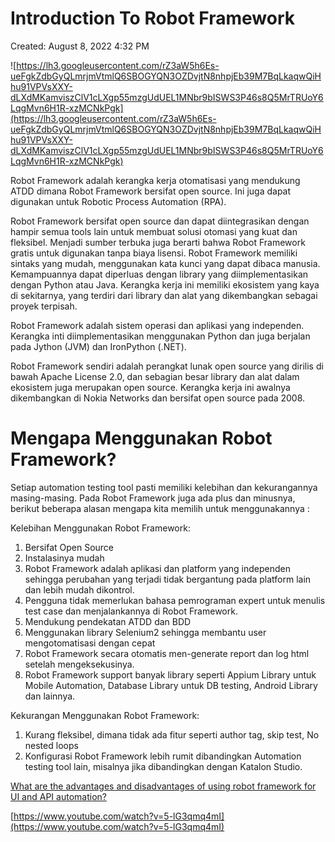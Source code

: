 # Introduction To Robot Framework

Created: August 8, 2022 4:32 PM

![https://lh3.googleusercontent.com/rZ3aW5h6Es-ueFgkZdbGyQLmrjmVtmlQ6SBOGYQN3OZDvjtN8nhpjEb39M7BqLkaqwQiHhu91VPVsXXY-dLXdMKamviszClV1cLXgp55mzgUdUEL1MNbr9bISWS3P46s8Q5MrTRUoY6LqgMvn6H1R-xzMCNkPgk](https://lh3.googleusercontent.com/rZ3aW5h6Es-ueFgkZdbGyQLmrjmVtmlQ6SBOGYQN3OZDvjtN8nhpjEb39M7BqLkaqwQiHhu91VPVsXXY-dLXdMKamviszClV1cLXgp55mzgUdUEL1MNbr9bISWS3P46s8Q5MrTRUoY6LqgMvn6H1R-xzMCNkPgk)

Robot Framework adalah kerangka kerja otomatisasi yang mendukung ATDD dimana Robot Framework bersifat open source. Ini juga dapat digunakan untuk Robotic Process Automation (RPA).

Robot Framework bersifat open source dan dapat diintegrasikan dengan hampir semua tools lain untuk membuat solusi otomasi yang kuat dan fleksibel. Menjadi sumber terbuka juga berarti bahwa Robot Framework gratis untuk digunakan tanpa biaya lisensi. Robot Framework memiliki sintaks yang mudah, menggunakan kata kunci yang dapat dibaca manusia. Kemampuannya dapat diperluas dengan library yang diimplementasikan dengan Python atau Java. Kerangka kerja ini memiliki ekosistem yang kaya di sekitarnya, yang terdiri dari library dan alat yang dikembangkan sebagai proyek terpisah.

Robot Framework adalah sistem operasi dan aplikasi yang independen. Kerangka inti diimplementasikan menggunakan Python dan juga berjalan pada Jython (JVM) dan IronPython (.NET).

Robot Framework sendiri adalah perangkat lunak open source yang dirilis di bawah Apache License 2.0, dan sebagian besar library dan alat dalam ekosistem juga merupakan open source. Kerangka kerja ini awalnya dikembangkan di Nokia Networks dan bersifat open source pada 2008.

# **Mengapa Menggunakan Robot Framework?**

Setiap automation testing tool pasti memiliki kelebihan dan kekurangannya masing-masing. Pada Robot Framework juga ada plus dan minusnya, berikut beberapa alasan mengapa kita memilih untuk menggunakannya :

Kelebihan Menggunakan Robot Framework:

1. Bersifat Open Source
2. Instalasinya mudah
3. Robot Framework adalah aplikasi dan platform yang independen sehingga perubahan yang terjadi tidak bergantung pada platform lain dan lebih mudah dikontrol.
4. Pengguna tidak memerlukan bahasa pemrograman expert untuk menulis test case dan menjalankannya di Robot Framework.
5. Mendukung pendekatan ATDD dan BDD
6. Menggunakan library Selenium2 sehingga membantu user mengotomatisasi dengan cepat
7. Robot Framework secara otomatis men-generate report dan log html setelah mengeksekusinya.
8. Robot Framework support banyak library seperti Appium Library untuk Mobile Automation, Database Library untuk DB testing, Android Library dan lainnya.

Kekurangan Menggunakan Robot Framework:

1. Kurang fleksibel, dimana tidak ada fitur seperti author tag, skip test, No nested loops
2. Konfigurasi Robot Framework lebih rumit dibandingkan Automation testing tool lain, misalnya jika dibandingkan dengan Katalon Studio.

[What are the advantages and disadvantages of using robot framework for UI and API automation?](https://www.quora.com/What-are-the-advantages-and-disadvantages-of-using-robot-framework-for-UI-and-API-automation)

[https://www.youtube.com/watch?v=5-lG3qmq4mI](https://www.youtube.com/watch?v=5-lG3qmq4mI)